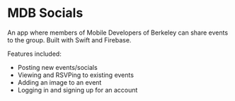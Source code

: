 # MDB Socials

An app where members of Mobile Developers of Berkeley can share events to the group. Built with Swift and Firebase.

Features included:

* Posting new events/socials
* Viewing and RSVPing to existing events
* Adding an image to an event
* Logging in and signing up for an account

